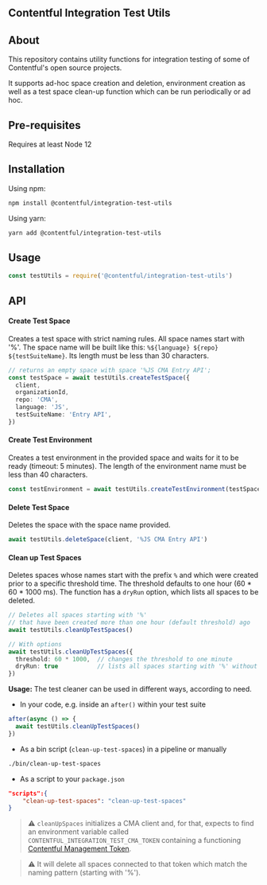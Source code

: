 
## Contentful Integration Test Utils

## About
This repository contains utility functions for integration testing of some of Contentful's open source projects. 

It supports ad-hoc space creation and deletion, environment creation as well as a test space clean-up function which can be run periodically or ad hoc.

## Pre-requisites

Requires at least Node 12


## Installation

Using npm:
```bash
npm install @contentful/integration-test-utils
```

Using yarn:
```bash
yarn add @contentful/integration-test-utils
```

## Usage

```js
const testUtils = require('@contentful/integration-test-utils')
```

## API

#### Create Test Space
Creates a test space with strict naming rules. All space names start with '%'.
The space name will be built like this: `%${language} ${repo} ${testSuiteName}`. 
Its length must be less than 30 characters.

```ts
// returns an empty space with space '%JS CMA Entry API';
const testSpace = await testUtils.createTestSpace({
  client,
  organizationId,
  repo: 'CMA',
  language: 'JS',
  testSuiteName: 'Entry API',
})
```


#### Create Test Environment
Creates a test environment in the provided space and waits for it to be ready (timeout: 5 minutes).
The length of the environment name must be less than 40 characters.

```ts
const testEnvironment = await testUtils.createTestEnvironment(testSpace, 'some-test-env-name')
```


#### Delete Test Space
Deletes the space with the space name provided.

```ts
await testUtils.deleteSpace(client, '%JS CMA Entry API')
```

#### Clean up Test Spaces

Deletes spaces whose names start with the prefix `%` and which were created prior to a specific threshold time. The threshold defaults to one hour (60 * 60 * 1000 ms).
The function has a `dryRun` option, which lists all spaces to be deleted.
```ts
// Deletes all spaces starting with '%' 
// that have been created more than one hour (default threshold) ago
await testUtils.cleanUpTestSpaces()

// With options
await testUtils.cleanUpTestSpaces({
  threshold: 60 * 1000,  // changes the threshold to one minute
  dryRun: true           // lists all spaces starting with '%' without deleting them
})
```

**Usage:**
The test cleaner can be used in different ways, according to need.

- In your code, e.g. inside an `after()` within your test suite
```ts
after(async () => {
  await testUtils.cleanUpTestSpaces()
})
```
- As a bin script (`clean-up-test-spaces`) in a pipeline or manually
```bash
./bin/clean-up-test-spaces
```
- As a script to your `package.json`
```json
"scripts":{
    "clean-up-test-spaces": "clean-up-test-spaces"
}
```

> :warning: `cleanUpSpaces` initializes a CMA client and, for that, expects to find an environment variable called `CONTENTFUL_INTEGRATION_TEST_CMA_TOKEN` containing a functioning [Contentful Management Token](https://www.contentful.com/help/personal-access-tokens/#how-to-get-a-personal-access-token-the-web-app).

> :warning: It will delete all spaces connected to that token which match the naming pattern (starting with '%').
